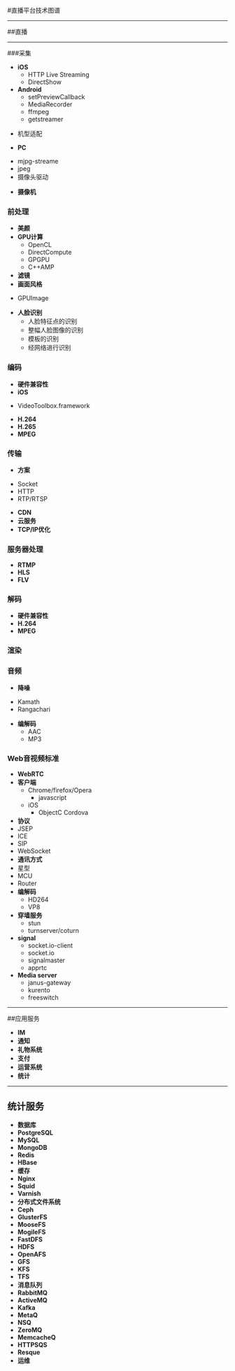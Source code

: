 
#直播平台技术图谱

----
##直播

----
###采集
- **iOS** 
  * HTTP Live Streaming
  * DirectShow
- **Android**
  * setPreviewCallback
  * MediaRecorder
  * ffmpeg
  * getstreamer
 * 机型适配
- **PC** 
 * mjpg-streame
 * jpeg
 * 摄像头驱动
- **摄像机**

### 前处理
 - **美颜**
 - **GPU计算**
     * OpenCL
     * DirectCompute
     * GPGPU
     * C++AMP
 - **滤镜**
 - **画面风格**
  * GPUImage
 - **人脸识别**
   * 人脸特征点的识别
   * 整幅人脸图像的识别
   * 模板的识别
   * 经网络进行识别

### 编码
 - **硬件兼容性**
 - **iOS**
  * VideoToolbox.framework
 - **H.264**
 - **H.265**
 - **MPEG**

### 传输
 - **方案**
  * Socket
  * HTTP
  * RTP/RTSP
 - **CDN**
 - **云服务**
 - **TCP/IP优化**

### 服务器处理
 - **RTMP**
 - **HLS**
 - **FLV**

### 解码
- **硬件兼容性**
- **H.264**
- **MPEG**

### 渲染

### 音频
- **降噪**
 * Kamath
 * Rangachari
- **编解码**
  * AAC
  * MP3

### Web音视频标准
 - **WebRTC**
 - **客户端**
    - Chrome/firefox/Opera
      - javascript
    - iOS
      - ObjectC Cordova
 - **协议**
  - JSEP
  - ICE
  - SIP
  - WebSocket
 - **通讯方式**
  - 星型
  - MCU
  - Router
 - **编解码**
    - HD264
    - VP8
 - **穿墙服务**
    - stun
    - turnserver/coturn
 - **signal**
    - socket.io-client
    - socket.io
    - signalmaster
    - apprtc
 - **Media server**
    - janus-gateway
    - kurento
    - freeswitch

----
##应用服务
- **IM**
- **通知**
- **礼物系统**
- **支付**
- **运营系统**
- **统计**

----
## 统计服务
- **数据库**
 - **PostgreSQL**
 - **MySQL**
 - **MongoDB**
 - **Redis**
 - **HBase**
- **缓存**
 - **Nginx**
 - **Squid**
 - **Varnish**
- **分布式文件系统**
 - **Ceph**
 - **GlusterFS**
 - **MooseFS**
 - **MogileFS**
 - **FastDFS**
 - **HDFS**
 - **OpenAFS**
 - **GFS**
 - **KFS**
 - **TFS**
- **消息队列**
 - **RabbitMQ**
 - **ActiveMQ**
 - **Kafka**
 - **MetaQ**
 - **NSQ**
 - **ZeroMQ**
 - **MemcacheQ**
 - **HTTPSQS**
 - **Resque**
- **运维**
